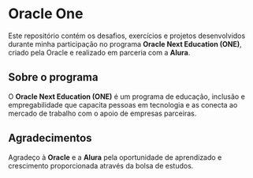 # Oracle One

Este repositório contém os desafios, exercícios e projetos desenvolvidos durante minha participação no programa **Oracle Next Education (ONE)**, criado pela Oracle e realizado em parceria com a  **Alura**.  

## Sobre o programa
O **Oracle Next Education (ONE)** é um programa de educação, inclusão e empregabilidade que capacita pessoas em tecnologia e as conecta ao mercado de trabalho com o apoio de empresas parceiras.

## Agradecimentos
Agradeço à **Oracle** e a **Alura** pela oportunidade de aprendizado e crescimento proporcionada através da bolsa de estudos.



